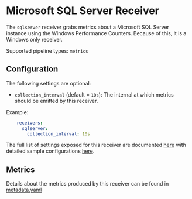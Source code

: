 # Microsoft SQL Server Receiver

The `sqlserver` receiver grabs metrics about a Microsoft SQL Server instance using the Windows Performance Counters.
Because of this, it is a Windows only receiver.

Supported pipeline types: `metrics`

## Configuration

The following settings are optional:

- `collection_interval` (default = `10s`): The internal at which metrics should be emitted by this receiver.

Example:

```yaml
    receivers:
      sqlserver:
        collection_interval: 10s
```

The full list of settings exposed for this receiver are documented [here](./config.go) with detailed sample configurations [here](./testdata/config.yaml).

## Metrics

Details about the metrics produced by this receiver can be found in [metadata.yaml](./metadata.yaml)

